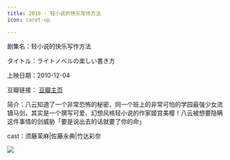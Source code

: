 ```yaml
---
title: 2010 - 轻小说的快乐写作方法
icon: caret-up

---
```


剧集名：轻小说的快乐写作方法

タイトル：ライトノベルの楽しい書き方

上映日期：2010-12-04

豆瓣链接： [豆瓣主页](https://movie.douban.com/subject/5392950/)

简介：八云知道了一个非常恐怖的秘密，同一个班上的非常可怕的学园最强少女流镝马剑，其实是一个撰写可爱、幻想风格轻小说的作家姬宫美樱！八云被想要隐瞒这件事情的剑威胁「要是说出去的话就要了你的命」 ​​​

cast：须藤茉麻|佐藤永典|竹达彩奈

![](https://listpic.tsgsanjiao.com/movie/2012/2010qxs.jpg)